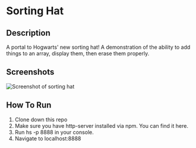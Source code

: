 # Sorting Hat
## Description
A portal to Hogwarts' new sorting hat! A demonstration of the ability to add things to an array, display them, then erase them properly.  
## Screenshots
![Screenshot of sorting hat](https://i.ibb.co/tpjymVr/Screen-Shot-2020-02-18-at-10-14-35.png)
## How To Run
1. Clone down this repo
1. Make sure you have http-server installed via npm. You can find it here.
1. Run hs -p 8888 in your console.
1. Navigate to localhost:8888
